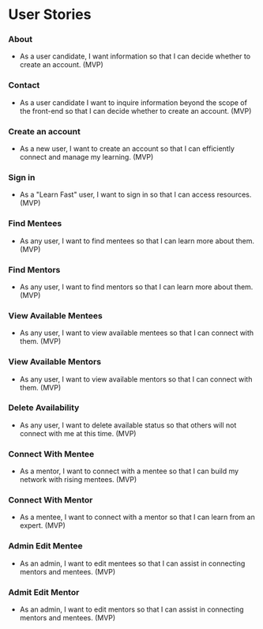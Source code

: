# User Stories

### About
- As a user candidate, I want information so that I can decide whether to
  create an account. (MVP)

### Contact
- As a user candidate I want to inquire information beyond the scope of the
  front-end so that I can decide whether to create an account. (MVP)

### Create an account
- As a new user, I want to create an account so that I can efficiently
  connect and manage my learning. (MVP)

### Sign in
- As a "Learn Fast" user, I want to sign in so that I can access resources. (MVP)

### Find Mentees
- As any user, I want to find mentees so that I can learn more
  about them. (MVP)

### Find Mentors
- As any user, I want to find mentors so that I can learn more
  about them. (MVP)

### View Available Mentees
- As any user, I want to view available mentees so that I can connect with
  them. (MVP)

### View Available Mentors
- As any user, I want to view available mentors so that I can connect with
  them. (MVP)

### Delete Availability
- As any user, I want to delete available status so that others will not  
  connect with me at this time. (MVP)

### Connect With Mentee
- As a mentor, I want to connect with a mentee so that I can build my
  network with rising mentees. (MVP)

### Connect With Mentor
- As a mentee, I want to connect with a mentor so that I can learn from an
  expert. (MVP)

### Admin Edit Mentee
- As an admin, I want to edit mentees so that I can assist in connecting
  mentors and mentees. (MVP)

### Admit Edit Mentor
- As an admin, I want to edit mentors so that I can assist in connecting
  mentors and mentees. (MVP)